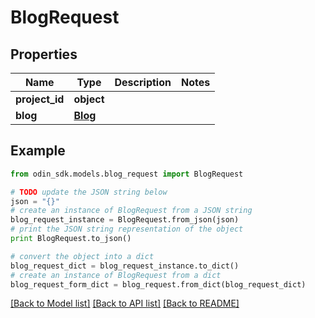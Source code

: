 # BlogRequest


## Properties

Name | Type | Description | Notes
------------ | ------------- | ------------- | -------------
**project_id** | **object** |  | 
**blog** | [**Blog**](Blog.md) |  | 

## Example

```python
from odin_sdk.models.blog_request import BlogRequest

# TODO update the JSON string below
json = "{}"
# create an instance of BlogRequest from a JSON string
blog_request_instance = BlogRequest.from_json(json)
# print the JSON string representation of the object
print BlogRequest.to_json()

# convert the object into a dict
blog_request_dict = blog_request_instance.to_dict()
# create an instance of BlogRequest from a dict
blog_request_form_dict = blog_request.from_dict(blog_request_dict)
```
[[Back to Model list]](../README.md#documentation-for-models) [[Back to API list]](../README.md#documentation-for-api-endpoints) [[Back to README]](../README.md)


